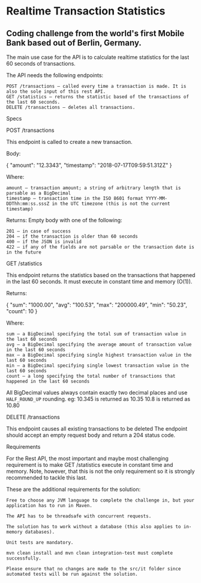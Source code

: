 # Realtime Transaction Statistics

## Coding challenge from the world's first Mobile Bank based out of Berlin, Germany.

The main use case for the API is to calculate realtime statistics for the last 60 seconds of transactions.

The API needs the following endpoints:

    POST /transactions – called every time a transaction is made. It is also the sole input of this rest API.
    GET /statistics – returns the statistic based of the transactions of the last 60 seconds.
    DELETE /transactions – deletes all transactions.
 
Specs

POST /transactions

This endpoint is called to create a new transaction.

Body:

{
  "amount": "12.3343",
  "timestamp": "2018-07-17T09:59:51.312Z"
}

Where:

    amount – transaction amount; a string of arbitrary length that is parsable as a BigDecimal
    timestamp – transaction time in the ISO 8601 format YYYY-MM-DDThh:mm:ss.sssZ in the UTC timezone (this is not the current timestamp)

Returns: Empty body with one of the following:

    201 – in case of success
    204 – if the transaction is older than 60 seconds
    400 – if the JSON is invalid
    422 – if any of the fields are not parsable or the transaction date is in the future

GET /statistics

This endpoint returns the statistics based on the transactions that happened in the last 60 seconds. It must execute in constant time and memory (O(1)).

Returns:

{
  "sum": "1000.00",
  "avg": "100.53",
  "max": "200000.49",
  "min": "50.23",
  "count": 10
}
 
Where:

    sum – a BigDecimal specifying the total sum of transaction value in the last 60 seconds
    avg – a BigDecimal specifying the average amount of transaction value in the last 60 seconds
    max – a BigDecimal specifying single highest transaction value in the last 60 seconds
    min – a BigDecimal specifying single lowest transaction value in the last 60 seconds
    count – a long specifying the total number of transactions that happened in the last 60 seconds

All BigDecimal values always contain exactly two decimal places and use `HALF_ROUND_UP` rounding. eg: 10.345 is returned as 10.35 10.8 is returned as 10.80

DELETE /transactions

This endpoint causes all existing transactions to be deleted
The endpoint should accept an empty request body and return a 204 status code.

Requirements

For the Rest API, the most important and maybe most challenging requirement is to make GET /statistics execute in constant time and memory. Note, however, that this is not the only requirement so it is strongly recommended to tackle this last.

These are the additional requirements for the solution:

    Free to choose any JVM language to complete the challenge in, but your application has to run in Maven.

    The API has to be threadsafe with concurrent requests.

    The solution has to work without a database (this also applies to in-memory databases).

    Unit tests are mandatory.

    mvn clean install and mvn clean integration-test must complete successfully.

    Please ensure that no changes are made to the src/it folder since automated tests will be run against the solution.

